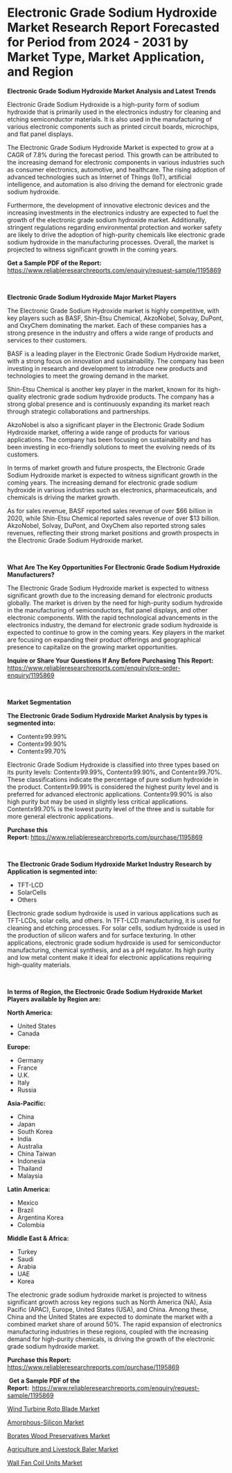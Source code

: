 <p><h1>Electronic Grade Sodium Hydroxide Market Research Report Forecasted for Period from 2024 -  2031 by Market Type, Market Application, and Region</h1></p><p><strong>Electronic Grade Sodium Hydroxide Market Analysis and Latest Trends</strong></p>
<p><p>Electronic Grade Sodium Hydroxide is a high-purity form of sodium hydroxide that is primarily used in the electronics industry for cleaning and etching semiconductor materials. It is also used in the manufacturing of various electronic components such as printed circuit boards, microchips, and flat panel displays.</p><p>The Electronic Grade Sodium Hydroxide Market is expected to grow at a CAGR of 7.8% during the forecast period. This growth can be attributed to the increasing demand for electronic components in various industries such as consumer electronics, automotive, and healthcare. The rising adoption of advanced technologies such as Internet of Things (IoT), artificial intelligence, and automation is also driving the demand for electronic grade sodium hydroxide.</p><p>Furthermore, the development of innovative electronic devices and the increasing investments in the electronics industry are expected to fuel the growth of the electronic grade sodium hydroxide market. Additionally, stringent regulations regarding environmental protection and worker safety are likely to drive the adoption of high-purity chemicals like electronic grade sodium hydroxide in the manufacturing processes. Overall, the market is projected to witness significant growth in the coming years.</p></p>
<p><strong>Get a Sample PDF of the Report:&nbsp;</strong> <a href="https://www.reliableresearchreports.com/enquiry/request-sample/1195869">https://www.reliableresearchreports.com/enquiry/request-sample/1195869</a></p>
<p>&nbsp;</p>
<p><strong>Electronic Grade Sodium Hydroxide Major Market Players</strong></p>
<p><p>The Electronic Grade Sodium Hydroxide market is highly competitive, with key players such as BASF, Shin-Etsu Chemical, AkzoNobel, Solvay, DuPont, and OxyChem dominating the market. Each of these companies has a strong presence in the industry and offers a wide range of products and services to their customers.</p><p>BASF is a leading player in the Electronic Grade Sodium Hydroxide market, with a strong focus on innovation and sustainability. The company has been investing in research and development to introduce new products and technologies to meet the growing demand in the market.</p><p>Shin-Etsu Chemical is another key player in the market, known for its high-quality electronic grade sodium hydroxide products. The company has a strong global presence and is continuously expanding its market reach through strategic collaborations and partnerships.</p><p>AkzoNobel is also a significant player in the Electronic Grade Sodium Hydroxide market, offering a wide range of products for various applications. The company has been focusing on sustainability and has been investing in eco-friendly solutions to meet the evolving needs of its customers.</p><p>In terms of market growth and future prospects, the Electronic Grade Sodium Hydroxide market is expected to witness significant growth in the coming years. The increasing demand for electronic grade sodium hydroxide in various industries such as electronics, pharmaceuticals, and chemicals is driving the market growth.</p><p>As for sales revenue, BASF reported sales revenue of over $66 billion in 2020, while Shin-Etsu Chemical reported sales revenue of over $13 billion. AkzoNobel, Solvay, DuPont, and OxyChem also reported strong sales revenues, reflecting their strong market positions and growth prospects in the Electronic Grade Sodium Hydroxide market.</p></p>
<p>&nbsp;</p>
<p><strong>What Are The Key Opportunities For Electronic Grade Sodium Hydroxide Manufacturers?</strong></p>
<p><p>The Electronic Grade Sodium Hydroxide market is expected to witness significant growth due to the increasing demand for electronic products globally. The market is driven by the need for high-purity sodium hydroxide in the manufacturing of semiconductors, flat panel displays, and other electronic components. With the rapid technological advancements in the electronics industry, the demand for electronic grade sodium hydroxide is expected to continue to grow in the coming years. Key players in the market are focusing on expanding their product offerings and geographical presence to capitalize on the growing market opportunities.</p></p>
<p><strong>Inquire or Share Your Questions If Any Before Purchasing This Report:</strong> <a href="https://www.reliableresearchreports.com/enquiry/pre-order-enquiry/1195869">https://www.reliableresearchreports.com/enquiry/pre-order-enquiry/1195869</a></p>
<p>&nbsp;</p>
<p><strong>Market Segmentation</strong></p>
<p><strong>The Electronic Grade Sodium Hydroxide Market Analysis by types is segmented into:</strong></p>
<p><ul><li>Content≥99.99%</li><li>Content≥99.90%</li><li>Content≥99.70%</li></ul></p>
<p><p>Electronic Grade Sodium Hydroxide is classified into three types based on its purity levels: Content≥99.99%, Content≥99.90%, and Content≥99.70%. These classifications indicate the percentage of pure sodium hydroxide in the product. Content≥99.99% is considered the highest purity level and is preferred for advanced electronic applications. Content≥99.90% is also high purity but may be used in slightly less critical applications. Content≥99.70% is the lowest purity level of the three and is suitable for more general electronic applications.</p></p>
<p><strong>Purchase this Report:&nbsp;</strong><a href="https://www.reliableresearchreports.com/purchase/1195869">https://www.reliableresearchreports.com/purchase/1195869</a></p>
<p>&nbsp;</p>
<p><strong>The Electronic Grade Sodium Hydroxide Market Industry Research by Application is segmented into:</strong></p>
<p><ul><li>TFT-LCD</li><li>SolarCells</li><li>Others</li></ul></p>
<p><p>Electronic grade sodium hydroxide is used in various applications such as TFT-LCDs, solar cells, and others. In TFT-LCD manufacturing, it is used for cleaning and etching processes. For solar cells, sodium hydroxide is used in the production of silicon wafers and for surface texturing. In other applications, electronic grade sodium hydroxide is used for semiconductor manufacturing, chemical synthesis, and as a pH regulator. Its high purity and low metal content make it ideal for electronic applications requiring high-quality materials.</p></p>
<p>&nbsp;</p>
<p><strong>In terms of Region, the Electronic Grade Sodium Hydroxide Market Players available by Region are:</strong></p>
<p>
    <p> <strong> North America: </strong>
        <ul>
            <li>United States</li>
            <li>Canada</li>
        </ul>
        </p> 
    <p> <strong> Europe: </strong>
        <ul>
            <li>Germany</li>
            <li>France</li>
            <li>U.K.</li>
            <li>Italy</li>
            <li>Russia</li>
        </ul>
        </p> 
    <p> <strong> Asia-Pacific: </strong>
        <ul>
            <li>China</li>
            <li>Japan</li>
            <li>South Korea</li>
            <li>India</li>
            <li>Australia</li>
            <li>China Taiwan</li>
            <li>Indonesia</li>
            <li>Thailand</li>
            <li>Malaysia</li>
        </ul>
        </p> 
    <p> <strong> Latin America: </strong>
        <ul>
            <li>Mexico</li>
            <li>Brazil</li>
            <li>Argentina Korea</li>
            <li>Colombia</li>
        </ul>
        </p> 
    <p> <strong> Middle East & Africa: </strong>
        <ul>
            <li>Turkey</li>
            <li>Saudi</li>
            <li>Arabia</li>
            <li>UAE</li>
            <li>Korea</li>
        </ul>
    </p>
    </p>
<p><p>The electronic grade sodium hydroxide market is projected to witness significant growth across key regions such as North America (NA), Asia Pacific (APAC), Europe, United States (USA), and China. Among these, China and the United States are expected to dominate the market with a combined market share of around 50%. The rapid expansion of electronics manufacturing industries in these regions, coupled with the increasing demand for high-purity chemicals, is driving the growth of the electronic grade sodium hydroxide market.</p></p>
<p><strong>Purchase this Report: </strong><a href="https://www.reliableresearchreports.com/purchase/1195869">https://www.reliableresearchreports.com/purchase/1195869</a></p>
<p>&nbsp;<strong>Get a Sample PDF of the Report:&nbsp;&nbsp;</strong><a href="https://www.reliableresearchreports.com/enquiry/request-sample/1195869">https://www.reliableresearchreports.com/enquiry/request-sample/1195869</a></p>
<p><strong></strong></p>
<p><p><a href="https://medium.com/@bobbyreynolds76g/analyzing-wind-turbine-roto-blade-market-global-industry-perspective-and-forecast-2024-to-2031-1730c7c489c3">Wind Turbine Roto Blade Market</a></p><p><a href="https://github.com/okotobwrhuteie/Market-Research-Report-List-1/blob/main/amorphous-silicon-market.md">Amorphous-Silicon Market</a></p><p><a href="https://github.com/myacatherineblakecaczo9vcsw/Market-Research-Report-List-1/blob/main/borates-wood-preservatives-market.md">Borates Wood Preservatives Market</a></p><p><a href="https://medium.com/@bobbyreynolds76g/decoding-agriculture-and-livestock-baler-market-metrics-market-share-trends-and-growth-patterns-1cda97d6d9d1">Agriculture and Livestock Baler Market</a></p><p><a href="https://medium.com/@bobbyreynolds76g/wall-fan-coil-units-market-analysis-its-cagr-market-segmentation-and-global-industry-overview-d770da625d56">Wall Fan Coil Units Market</a></p></p>
